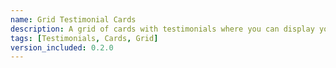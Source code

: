 ```yaml
---
name: Grid Testimonial Cards
description: A grid of cards with testimonials where you can display your most important feedback at the center and rest around it. It's glassy background looks great with abstract backgrounds.
tags: [Testimonials, Cards, Grid]
version_included: 0.2.0
---
```

